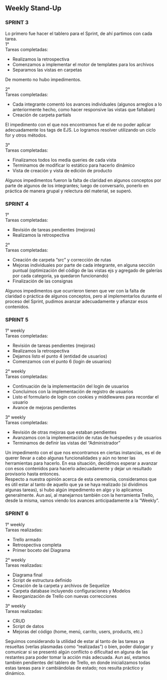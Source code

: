 ## Weekly Stand-Up  
### SPRINT 3  
Lo primero fue hacer el tablero para el Sprint, de ahí partimos con cada tarea.  
1°  
Tareas completadas: 
- Realizamos la retrospectiva  
- Comenzamos a implementar el motor de templates para los archivos  
- Separamos las vistas en carpetas  

De momento no hubo impedimentos.  

2°  
Tareas completadas:  
- Cada integrante comentó los avances individuales (algunos arreglos a lo anteriormente hecho, como hacer responsive las vistas que faltaban)  
- Creación de carpeta partials  

El impedimento con el que nos encontramos fue el de no poder aplicar adecuadamente los tags de EJS. Lo logramos resolver utilizando un ciclo for y otros métodos.  

3°  
Tareas completadas:  
- Finalizamos todos los media queries de cada vista  
- Terminamos de modificar lo estático para hacerlo dinámico  
- Vista de creación y vista de edición de producto  

Algunos impedimentos fueron la falta de claridad en algunos conceptos por parte de algunos de los integrantes; luego de conversarlo, ponerlo en práctica de manera grupal y relectura del material, se superó.

### SPRINT 4  
1°  
Tareas completadas:  
- Revisión de tareas pendientes (mejoras)  
- Realizamos la retrospectiva  
  
2°  
Tareas completadas:  
- Creación de carpeta “src” y corrección de rutas  
- Mejoras individuales por parte de cada integrante, en alguna sección puntual (optimización del código de las vistas ejs y agregado de galerías por cada categoría, ya quedaron funcionando)   
- Finalización de las consignas  

Algunos impedimentos que ocurrieron tienen que ver con la falta de claridad o práctica de algunos conceptos, pero al implementarlos durante el proceso del Sprint, pudimos avanzar adecuadamente y afianzar esos contenidos.  

### SPRINT 5  
1° weekly  
Tareas completadas:  
- Revisión de tareas pendientes (mejoras)  
- Realizamos la retrospectiva  
- Dejamos listo el punto 4 (entidad de usuarios)  
- Comenzamos con el punto 6 (login de usuarios)  
  
2° weekly  
Tareas completadas:  
-  Continuación de la implementación del login de usuarios  
-  Concluimos con la implementación de registro de usuarios  
- Listo el formulario de login con cookies y middlewares para recordar el usuario  
- Avance de mejoras pendientes   
  
3° weekly  
Tareas completadas:   
- Revisión de otras mejoras que estaban pendientes  
- Avanzamos con la implementación de rutas de huéspedes y de usuarios  
- Terminamos de definir las vistas del “Administrador”  


Un impedimento con el que nos encontramos en ciertas instancias, es el de querer llevar a cabo algunas funcionalidades y aún no tener las herramientas para hacerlo. En esa situación, decidimos esperar a avanzar con esos contenidos para hacerlo adecuadamente y dejar un resultado provisorio hasta entonces.  
Respecto a nuestra opinión acerca de esta ceremonia, consideramos que es útil estar al tanto de aquello que ya se haya realizado (si dividimos algunas tareas), si hubo algún impedimento en algo y lo aplicamos generalmente. Aun así, al manejarnos también con la herramienta Trello, desde la misma, vamos viendo los avances anticipadamente a la “Weekly”.  
  
### SPRINT 6  
1° weekly  
Tareas realizadas:  
-	Trello armado  
-	Retrospectiva completa  
-	Primer boceto del Diagrama  
  
2° weekly  
Tareas realizadas:  
-	Diagrama final  
-	Script de estructura definido  
-	Creación de la carpeta y archivos de Sequelize  
-	Carpeta database incluyendo configuraciones y Modelos  
-	Reorganización de Trello con nuevas correcciones  
  
3° weekly  
Tareas realizadas:  
-	CRUD
-	Script de datos
-	Mejoras del código (home, menú, carrito, users, products, etc.)


Seguimos considerando la utilidad de estar al tanto de las tareas ya resueltas (verlas plasmadas como “realizadas”) o bien, poder dialogar y comunicar si se presentó algún conflicto o dificultad en alguna de las restantes para poder tomar la acción más adecuada. Aun así, estamos también pendientes del tablero de Trello, en donde inicializamos todas estas tareas para ir cambiándolas de estado; nos resulta práctico y dinámico.  